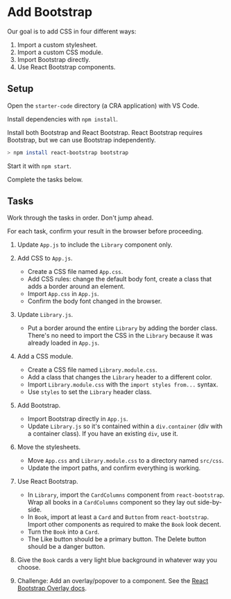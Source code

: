 # Add Bootstrap

Our goal is to add CSS in four different ways:

1. Import a custom stylesheet.
2. Import a custom CSS module.
3. Import Bootstrap directly.
4. Use React Bootstrap components.

## Setup

Open the `starter-code` directory (a CRA application) with VS Code.

Install dependencies with `npm install`.

Install both Bootstrap and React Bootstrap. React Bootstrap requires Bootstrap, but we can use Bootstrap independently.

```sh
> npm install react-bootstrap bootstrap
```

Start it with `npm start`.

Complete the tasks below.

## Tasks

Work through the tasks in order. Don't jump ahead.

For each task, confirm your result in the browser before proceeding.

1. Update `App.js` to include the `Library` component only.

2. Add CSS to `App.js`.

    - Create a CSS file named `App.css`.
    - Add CSS rules: change the default body font, create a class that adds a border around an element.
    - Import `App.css` in `App.js`.
    - Confirm the body font changed in the browser.

3. Update `Library.js`.

    - Put a border around the entire `Library` by adding the border class. There's no need to import the CSS in the `Library` because it was already loaded in `App.js`.

4. Add a CSS module.

    - Create a CSS file named `Library.module.css`.
    - Add a class that changes the `Library` header to a different color.
    - Import `Library.module.css` with the `import styles from...` syntax.
    - Use `styles` to set the `Library` header class.

5. Add Bootstrap.

    - Import Bootstrap directly in `App.js`.
    - Update `Library.js` so it's contained within a `div.container` (div with a container class). If you have an existing `div`, use it.

6. Move the stylesheets.

    - Move `App.css` and `Library.module.css` to a directory named `src/css`.
    - Update the import paths, and confirm everything is working.

7. Use React Bootstrap.

    - In `Library`, import the `CardColumns` component from `react-bootstrap`. Wrap all books in a `CardColumns` component so they lay out side-by-side.
    - In `Book`, import at least a `Card` and `Button` from `react-bootstrap`. Import other components as required to make the `Book` look decent.
    - Turn the `Book` into a `Card`.
    - The Like button should be a primary button. The Delete button should be a danger button.

8. Give the `Book` cards a very light blue background in whatever way you choose.

9. Challenge: Add an overlay/popover to a component. See the [React Bootstrap Overlay docs](https://react-bootstrap.github.io/components/overlays/).